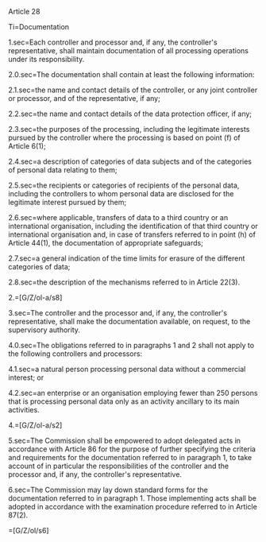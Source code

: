 Article 28

Ti=Documentation

1.sec=Each controller and processor and, if any, the controller's representative, shall maintain documentation of all processing operations under its responsibility.

2.0.sec=The documentation shall contain at least the following information:

2.1.sec=the name and contact details of the controller, or any joint controller or processor, and of the representative, if any;

2.2.sec=the name and contact details of the data protection officer, if any;

2.3.sec=the purposes of the processing, including the legitimate interests pursued by the controller where the processing is based on point (f) of Article 6(1);

2.4.sec=a description of categories of data subjects and of the categories of personal data relating to them;

2.5.sec=the recipients or categories of recipients of the personal data, including the controllers to whom personal data are disclosed for the legitimate interest pursued by them;

2.6.sec=where applicable, transfers of data to a third country or an international organisation, including the identification of that third country or international organisation and, in case of transfers referred to in point (h) of Article 44(1), the documentation of appropriate safeguards;

2.7.sec=a general indication of the time limits for erasure of the different categories of data;

2.8.sec=the description of the mechanisms referred to in Article 22(3).

2.=[G/Z/ol-a/s8]

3.sec=The controller and the processor and, if any, the controller's representative, shall make the documentation available, on request, to the supervisory authority.

4.0.sec=The obligations referred to in paragraphs 1 and 2 shall not apply to the following controllers and processors:

4.1.sec=a natural person processing personal data without a commercial interest; or

4.2.sec=an enterprise or an organisation employing fewer than 250 persons that is processing personal data only as an activity ancillary to its main activities.

4.=[G/Z/ol-a/s2]

5.sec=The Commission shall be empowered to adopt delegated acts in accordance with Article 86 for the purpose of further specifying the criteria and requirements for the documentation referred to in paragraph 1, to take account of in particular the responsibilities of the controller and the processor and, if any, the controller's representative.

6.sec=The Commission may lay down standard forms for the documentation referred to in paragraph 1. Those implementing acts shall be adopted in accordance with the examination procedure referred to in Article 87(2).

=[G/Z/ol/s6]
